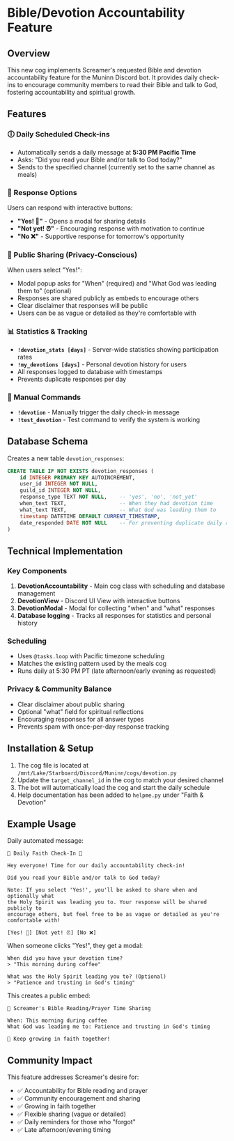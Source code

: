 # Bible/Devotion Accountability Feature

## Overview
This new cog implements Screamer's requested Bible and devotion accountability feature for the Muninn Discord bot. It provides daily check-ins to encourage community members to read their Bible and talk to God, fostering accountability and spiritual growth.

## Features

### 🕕 Daily Scheduled Check-ins
- Automatically sends a daily message at **5:30 PM Pacific Time**
- Asks: "Did you read your Bible and/or talk to God today?"
- Sends to the specified channel (currently set to the same channel as meals)

### 📝 Response Options
Users can respond with interactive buttons:
- **"Yes! 🙌"** - Opens a modal for sharing details
- **"Not yet! ⏰"** - Encouraging response with motivation to continue
- **"No ❌"** - Supportive response for tomorrow's opportunity

### 💬 Public Sharing (Privacy-Conscious)
When users select "Yes!":
- Modal popup asks for "When" (required) and "What God was leading them to" (optional)
- Responses are shared publicly as embeds to encourage others
- Clear disclaimer that responses will be public
- Users can be as vague or detailed as they're comfortable with

### 📊 Statistics & Tracking
- **`!devotion_stats [days]`** - Server-wide statistics showing participation rates
- **`!my_devotions [days]`** - Personal devotion history for users
- All responses logged to database with timestamps
- Prevents duplicate responses per day

### 🎯 Manual Commands
- **`!devotion`** - Manually trigger the daily check-in message
- **`!test_devotion`** - Test command to verify the system is working

## Database Schema
Creates a new table `devotion_responses`:
```sql
CREATE TABLE IF NOT EXISTS devotion_responses (
    id INTEGER PRIMARY KEY AUTOINCREMENT,
    user_id INTEGER NOT NULL,
    guild_id INTEGER NOT NULL,
    response_type TEXT NOT NULL,    -- 'yes', 'no', 'not_yet'
    when_text TEXT,                 -- When they had devotion time
    what_text TEXT,                 -- What God was leading them to
    timestamp DATETIME DEFAULT CURRENT_TIMESTAMP,
    date_responded DATE NOT NULL    -- For preventing duplicate daily responses
)
```

## Technical Implementation

### Key Components
1. **DevotionAccountability** - Main cog class with scheduling and database management
2. **DevotionView** - Discord UI View with interactive buttons
3. **DevotionModal** - Modal for collecting "when" and "what" responses
4. **Database logging** - Tracks all responses for statistics and personal history

### Scheduling
- Uses `@tasks.loop` with Pacific timezone scheduling
- Matches the existing pattern used by the meals cog
- Runs daily at 5:30 PM PT (late afternoon/early evening as requested)

### Privacy & Community Balance
- Clear disclaimer about public sharing
- Optional "what" field for spiritual reflections
- Encouraging responses for all answer types
- Prevents spam with once-per-day response tracking

## Installation & Setup

1. The cog file is located at `/mnt/Lake/Starboard/Discord/Muninn/cogs/devotion.py`
2. Update the `target_channel_id` in the cog to match your desired channel
3. The bot will automatically load the cog and start the daily schedule
4. Help documentation has been added to `helpme.py` under "Faith & Devotion"

## Example Usage

Daily automated message:
```
📝 Daily Faith Check-In 🙏

Hey everyone! Time for our daily accountability check-in!

Did you read your Bible and/or talk to God today?

Note: If you select 'Yes!', you'll be asked to share when and optionally what 
the Holy Spirit was leading you to. Your response will be shared publicly to 
encourage others, but feel free to be as vague or detailed as you're comfortable with!

[Yes! 🙌] [Not yet! ⏰] [No ❌]
```

When someone clicks "Yes!", they get a modal:
```
When did you have your devotion time?
> "This morning during coffee"

What was the Holy Spirit leading you to? (Optional)
> "Patience and trusting in God's timing"
```

This creates a public embed:
```
🙏 Screamer's Bible Reading/Prayer Time Sharing

When: This morning during coffee
What God was leading me to: Patience and trusting in God's timing

🙏 Keep growing in faith together!
```

## Community Impact
This feature addresses Screamer's desire for:
- ✅ Accountability for Bible reading and prayer
- ✅ Community encouragement and sharing
- ✅ Growing in faith together
- ✅ Flexible sharing (vague or detailed)
- ✅ Daily reminders for those who "forgot"
- ✅ Late afternoon/evening timing
